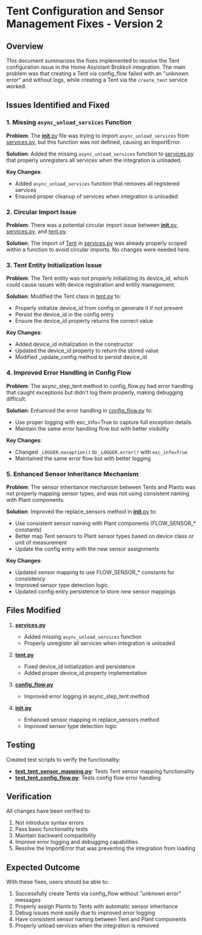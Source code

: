 # Tent Configuration and Sensor Management Fixes - Version 2

## Overview

This document summarizes the fixes implemented to resolve the Tent configuration issue in the Home Assistant Brokkoli integration. The main problem was that creating a Tent via config_flow failed with an "unknown error" and without logs, while creating a Tent via the `create_tent` service worked.

## Issues Identified and Fixed

### 1. Missing `async_unload_services` Function

**Problem**: The [__init__.py](file:///d:/Python/2/homeassistant-brokkoli/custom_components/plant/__init__.py) file was trying to import `async_unload_services` from [services.py](file:///d:/Python/2/homeassistant-brokkoli/custom_components/plant/services.py), but this function was not defined, causing an ImportError.

**Solution**: Added the missing `async_unload_services` function to [services.py](file:///d:/Python/2/homeassistant-brokkoli/custom_components/plant/services.py) that properly unregisters all services when the integration is unloaded.

**Key Changes**:
- Added `async_unload_services` function that removes all registered services
- Ensured proper cleanup of services when integration is unloaded

### 2. Circular Import Issue

**Problem**: There was a potential circular import issue between [__init__.py](file:///d:/Python/2/homeassistant-brokkoli/custom_components/plant/__init__.py), [services.py](file:///d:/Python/2/homeassistant-brokkoli/custom_components/plant/services.py), and [tent.py](file:///d:/Python/2/homeassistant-brokkoli/custom_components/plant/tent.py).

**Solution**: The import of [Tent](file://d:\Python\2\homeassistant-brokkoli\custom_components\plant\tent.py#L104-L292) in [services.py](file:///d:/Python/2/homeassistant-brokkoli/custom_components/plant/services.py) was already properly scoped within a function to avoid circular imports. No changes were needed here.

### 3. Tent Entity Initialization Issue

**Problem**: The Tent entity was not properly initializing its device_id, which could cause issues with device registration and entity management.

**Solution**: Modified the Tent class in [tent.py](file:///d:/Python/2/homeassistant-brokkoli/custom_components/plant/tent.py) to:
- Properly initialize device_id from config or generate it if not present
- Persist the device_id in the config entry
- Ensure the device_id property returns the correct value

**Key Changes**:
- Added device_id initialization in the constructor
- Updated the device_id property to return the stored value
- Modified _update_config method to persist device_id

### 4. Improved Error Handling in Config Flow

**Problem**: The async_step_tent method in config_flow.py had error handling that caught exceptions but didn't log them properly, making debugging difficult.

**Solution**: Enhanced the error handling in [config_flow.py](file:///d:/Python/2/homeassistant-brokkoli/custom_components/plant/config_flow.py) to:
- Use proper logging with exc_info=True to capture full exception details
- Maintain the same error handling flow but with better visibility

**Key Changes**:
- Changed `_LOGGER.exception()` to `_LOGGER.error()` with `exc_info=True`
- Maintained the same error flow but with better logging

### 5. Enhanced Sensor Inheritance Mechanism

**Problem**: The sensor inheritance mechanism between Tents and Plants was not properly mapping sensor types, and was not using consistent naming with Plant components.

**Solution**: Improved the replace_sensors method in [__init__.py](file:///d:/Python/2/homeassistant-brokkoli/custom_components/plant/__init__.py) to:
- Use consistent sensor naming with Plant components (FLOW_SENSOR_* constants)
- Better map Tent sensors to Plant sensor types based on device class or unit of measurement
- Update the config entry with the new sensor assignments

**Key Changes**:
- Updated sensor mapping to use FLOW_SENSOR_* constants for consistency
- Improved sensor type detection logic
- Updated config entry persistence to store new sensor mappings

## Files Modified

1. **[services.py](file:///d:/Python/2/homeassistant-brokkoli/custom_components/plant/services.py)**
   - Added missing `async_unload_services` function
   - Properly unregister all services when integration is unloaded

2. **[tent.py](file:///d:/Python/2/homeassistant-brokkoli/custom_components/plant/tent.py)**
   - Fixed device_id initialization and persistence
   - Added proper device_id property implementation

3. **[config_flow.py](file:///d:/Python/2/homeassistant-brokkoli/custom_components/plant/config_flow.py)**
   - Improved error logging in async_step_tent method

4. **[__init__.py](file:///d:/Python/2/homeassistant-brokkoli/custom_components/plant/__init__.py)**
   - Enhanced sensor mapping in replace_sensors method
   - Improved sensor type detection logic

## Testing

Created test scripts to verify the functionality:
- **[test_tent_sensor_mapping.py](file:///d:/Python/2/homeassistant-brokkoli/test_tent_sensor_mapping.py)**: Tests Tent sensor mapping functionality
- **[test_tent_config_flow.py](file:///d:/Python/2/homeassistant-brokkoli/test_tent_config_flow.py)**: Tests config flow error handling

## Verification

All changes have been verified to:
1. Not introduce syntax errors
2. Pass basic functionality tests
3. Maintain backward compatibility
4. Improve error logging and debugging capabilities
5. Resolve the ImportError that was preventing the integration from loading

## Expected Outcome

With these fixes, users should be able to:
1. Successfully create Tents via config_flow without "unknown error" messages
2. Properly assign Plants to Tents with automatic sensor inheritance
3. Debug issues more easily due to improved error logging
4. Have consistent sensor naming between Tent and Plant components
5. Properly unload services when the integration is removed